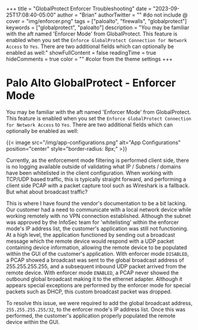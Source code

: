 +++
title = "GlobalProtect Enforcer Troubleshooting"
date = "2023-09-25T17:08:40-05:00"
author = "Brian"
authorTwitter = "" #do not include @
cover = "img/enforcer.png"
tags = ["paloalto", "firewalls", "globalprotect"]
keywords = ["globalprotect", "paloalto"]
description = "You may be familiar with the aft named 'Enforcer Mode' from GlobalProtect. This feature is enabled when you set the `Enforce GlobalProtect Connection for Network Access` to `Yes`. There are two additional fields which can optionally be enabled as well:"
showFullContent = false
readingTime = true
hideComments = true
color = "" #color from the theme settings
+++

# Palo Alto GlobalProtect - Enforcer Mode

You may be familiar with the aft named 'Enforcer Mode' from GlobalProtect. This feature is enabled when you set the `Enforce GlobalProtect Connection for Network Access` to `Yes`. There are two additional fields which can optionally be enabled as well:

{{< image src="/img/app-configurations.png" alt="App Configurations" position="center" style="border-radius: 8px;" >}}

Currently, as the enforcement mode filtering is performed client side, there is no logging available outside of validating what IP / Subnets / domains have been whitelisted in the client configuration. When working with TCP/UDP based traffic, this is typically straight forward, and performing a client side PCAP with a packet capture tool such as Wireshark is a fallback. But what about broadcast traffic?

This is where I have found the vendor's documentation to be a bit lacking. Our customer had a need to communicate with a local network device while working remotely with no VPN connection established. Although the subnet was approved by the InfoSec team for 'whitelisting' within the enforcer mode's IP address list, the customer's application was still not functioning. At a high level, the application functioned by sending out a broadcast message which the remote device would respond with a UDP packet containing device information, allowing the remote device to be populated within the GUI of the customer's application. With enforcer mode `DISABLED`, a PCAP showed a broadcast was sent to the global broadcast address of 255.255.255.255, and a subsequent inbound UDP packet arrived from the remote device. With enforcer mode `ENABLED`, a PCAP never showed the outbound global broadcast making it to the ethernet adapter. Although it appears special exceptions are performed by the enforcer mode for special packets such as DHCP, this custom broadcast packet was dropped. 

To resolve this issue, we were required to add the global broadcast address, `255.255.255.255/32`, to the enforcer mode's IP address list. Once this was performed, the customer's application properly populated the remote device within the GUI.